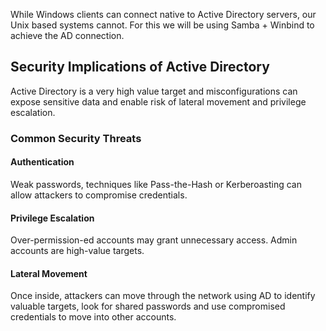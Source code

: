 While Windows clients can connect native to Active Directory servers, our Unix based systems cannot. For this we will be using Samba + Winbind to achieve the AD connection.
## Security Implications of Active Directory
Active Directory is a very high value target and misconfigurations can expose sensitive data and enable risk of lateral movement and privilege escalation.
### Common Security Threats
#### Authentication
Weak passwords, techniques like Pass-the-Hash or Kerberoasting can allow attackers to compromise credentials.
#### Privilege Escalation
Over-permission-ed accounts may grant unnecessary access. Admin accounts are high-value targets.
#### Lateral Movement
Once inside, attackers can move through the network using AD to identify valuable targets, look for shared passwords and use compromised credentials to move into other accounts.